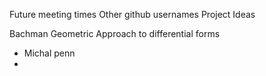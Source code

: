 Future meeting times
Other github usernames
Project Ideas

Bachman Geometric Approach to differential forms
- Michal penn
- 